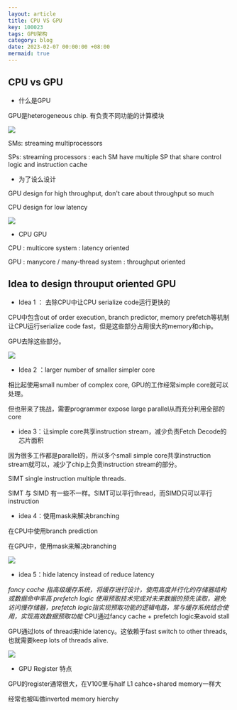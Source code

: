 ```yaml
---
layout: article
title: CPU VS GPU
key: 100023
tags: GPU架构
category: blog
date: 2023-02-07 00:00:00 +08:00
mermaid: true
---
```



## CPU vs GPU


* 什么是GPU

GPU是heterogeneous chip. 有负责不同功能的计算模块

![](https://p1-juejin.byteimg.com/tos-cn-i-k3u1fbpfcp/059c4df7de5e4b00bb76f43bf7e5a2b1~tplv-k3u1fbpfcp-zoom-in-crop-mark:4536:0:0:0.awebp?)




SMs: streaming multiprocessors

SPs: streaming processors : each SM have multiple SP that share control logic and instruction cache



* 为了设么设计

GPU design for high throughput, don't care about throughput so much

CPU design for low latency

![](https://p6-juejin.byteimg.com/tos-cn-i-k3u1fbpfcp/70174e01e80f466bbc1de536aa69ac9a~tplv-k3u1fbpfcp-zoom-in-crop-mark:4536:0:0:0.awebp?)



* CPU GPU

CPU : multicore system : latency oriented 

GPU : manycore / many-thread system : throughput oriented



## Idea to design throuput oriented GPU

* Idea 1 ： 去除CPU中让CPU serialize code运行更快的

CPU中包含out of order execution, branch predictor, memory prefetch等机制让CPU运行serialize code fast，但是这些部分占用很大的memory和chip。

<!--more-->

GPU去除这些部分。

![](https://p9-juejin.byteimg.com/tos-cn-i-k3u1fbpfcp/7bb6231977b642f5a066ce9898d22574~tplv-k3u1fbpfcp-zoom-in-crop-mark:4536:0:0:0.awebp?)




* Idea 2 ：larger number of smaller simpler core

相比起使用small number of complex core, GPU的工作经常simple core就可以处理。

但也带来了挑战，需要programmer expose large parallel从而充分利用全部的core



* idea 3：让simple core共享instruction stream，减少负责Fetch Decode的芯片面积

因为很多工作都是parallel的，所以多个small simple core共享instruction stream就可以，减少了chip上负责instruction stream的部分。

SIMT single instruction multiple threads. 

SIMT 与 SIMD 有一些不一样。SIMT可以平行thread，而SIMD只可以平行instruction



* idea 4：使用mask来解决branching

在CPU中使用branch prediction

在GPU中，使用mask来解决branching



![](https://p9-juejin.byteimg.com/tos-cn-i-k3u1fbpfcp/031601e629bb43ed94c46b6e9ec095e0~tplv-k3u1fbpfcp-zoom-in-crop-mark:4536:0:0:0.awebp?)

* idea 5：hide latency instead of reduce latency

*fancy cache 指高级缓存系统，将缓存进行设计，使用高度并行化的存储器结构或数据命中率高*
*prefetch logic 使用预取技术完成对未来数据的预先读取，避免访问慢存储器，prefetch logic指实现预取功能的逻辑电路，常与缓存系统结合使用，实现高效数据预取功能*
CPU通过fancy cache + prefetch logic来avoid stall

GPU通过lots of thread来hide latency。这依赖于fast switch to other threads, 也就需要keep lots of threads alive.


![](https://p6-juejin.byteimg.com/tos-cn-i-k3u1fbpfcp/1e1ba3f0082c45fa8289da551025c400~tplv-k3u1fbpfcp-zoom-in-crop-mark:4536:0:0:0.awebp?)


* GPU Register 特点

GPU的register通常很大，在V100里与half L1 cahce+shared memory一样大

经常也被叫做inverted memory hierchy

